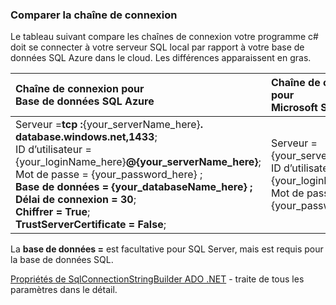 
<!--
includes/sql-database-include-connection-string-30-compare.md

Latest Freshness check:  2015-09-03 , GeneMi.

## Connection string
-->


### <a name="compare-the-connection-string"></a>Comparer la chaîne de connexion


Le tableau suivant compare les chaînes de connexion votre programme c# doit se connecter à votre serveur SQL local par rapport à votre base de données SQL Azure dans le cloud. Les différences apparaissent en gras.


| Chaîne de connexion pour<br/>Base de données SQL Azure | Chaîne de connexion pour<br/>Microsoft SQL Server |
| :-- | :-- |
| Serveur =**tcp :**{your_serverName_here}**. database.windows.net,1433**;<br/>ID d’utilisateur = {your_loginName_here}**@{your_serverName_here}**;<br/>Mot de passe = {your_password_here} ;<br/>**Base de données = {your_databaseName_here} ;**<br/>**Délai de connexion = 30**;<br/>**Chiffrer = True**;<br/>**TrustServerCertificate = False**; | Serveur = {your_serverName_here} ;<br/>ID d’utilisateur = {your_loginName_here} ;<br/>Mot de passe = {your_password_here} ; |


La **base de données =** est facultative pour SQL Server, mais est requis pour la base de données SQL.


[Propriétés de SqlConnectionStringBuilder ADO .NET](https://msdn.microsoft.com/library/system.data.sqlclient.sqlconnectionstringbuilder_properties.aspx) - traite de tous les paramètres dans le détail.


<!--
These three includes/ files are a sequenced set, but you can pick and choose:

includes/sql-database-include-connection-string-20-portalshots.md
includes/sql-database-include-connection-string-30-compare.md
includes/sql-database-include-connection-string-40-config.md
-->
